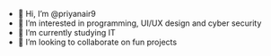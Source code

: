 - 👋 Hi, I’m @priyanair9
- 👀 I’m interested in programming, UI/UX design and cyber security
- 🌱 I’m currently studying IT
- 💞️ I’m looking to collaborate on fun projects

<!---
priyanair9/priyanair9 is a ✨ special ✨ repository because its `README.md` (this file) appears on your GitHub profile.
You can click the Preview link to take a look at your changes.
--->
